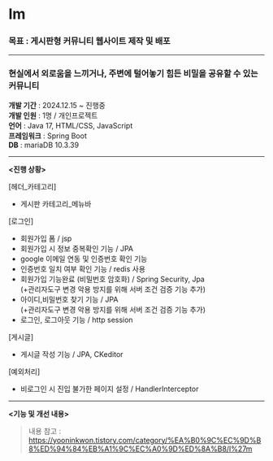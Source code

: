 # Im

### 목표 : 게시판형 커뮤니티 웹사이트 제작 및 배포     

---
### 현실에서 외로움을 느끼거나, 주변에 털어놓기 힘든 비밀을 공유할 수 있는 커뮤니티
****개발 기간**** : 2024.12.15 ~ 진행중   
****개발 인원**** : 1명 / 개인프로젝트    
****언어**** : Java 17, HTML/CSS, JavaScript     
****프레임워크**** : Spring Boot      
****DB**** : mariaDB 10.3.39    

---

**<진행 상황>**

[헤더_카테고리]
+ 게시판 카테고리_메뉴바    

[로그인]
+ 회원가입 폼 / jsp     
+ 회원가입 시 정보 중복확인 기능 / JPA 
+ google 이메일 연동 및 인증번호 확인 기능     
+ 인증번호 일치 여부 확인 기능 / redis 사용     
+ 회원가입 기능완료 (비밀번호 암호화) / Spring Security, Jpa     
(+관리자도구 변경 악용 방지를 위해 서버 조건 검증 기능 추가)     
+ 아이디,비밀번호 찾기 기능 / JPA     
(+관리자도구 변경 악용 방지를 위해 서버 조건 검증 기능 추가)    
+ 로그인, 로그아웃 기능 / http session   
   
[게시글]  
+ 게시글 작성 기능 / JPA, CKeditor
     
[예외처리]    
+ 비로그인 시 진입 불가한 페이지 설정 / HandlerInterceptor




---

**<기능 및 개선 내용>**
> 내용 참고 : https://yooninkwon.tistory.com/category/%EA%B0%9C%EC%9D%B8%ED%94%84%EB%A1%9C%EC%A0%9D%ED%8A%B8/I%27m

 

 

